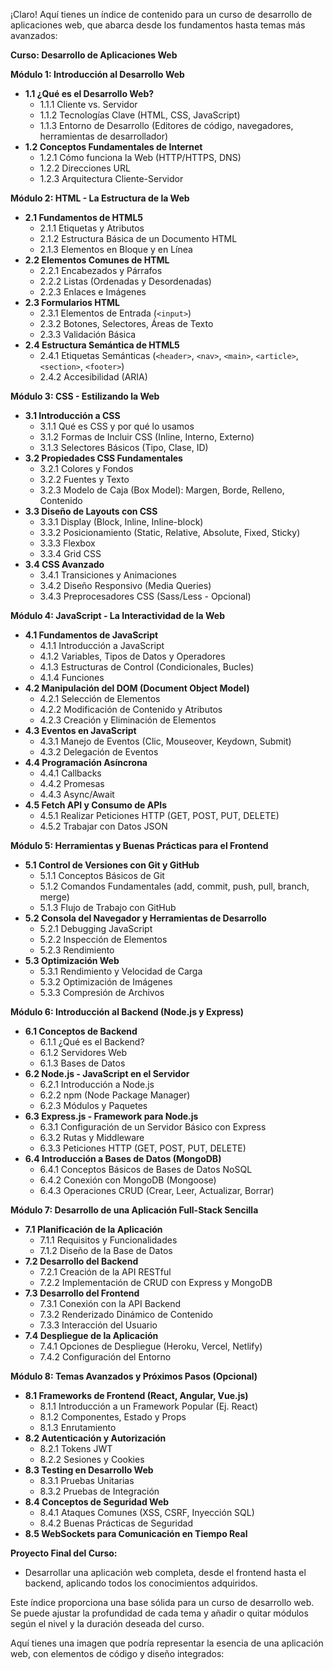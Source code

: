 ¡Claro! Aquí tienes un índice de contenido para un curso de desarrollo de aplicaciones web, que abarca desde los fundamentos hasta temas más avanzados:

**Curso: Desarrollo de Aplicaciones Web**

**Módulo 1: Introducción al Desarrollo Web**
*   **1.1 ¿Qué es el Desarrollo Web?**
    *   1.1.1 Cliente vs. Servidor
    *   1.1.2 Tecnologías Clave (HTML, CSS, JavaScript)
    *   1.1.3 Entorno de Desarrollo (Editores de código, navegadores, herramientas de desarrollador)
*   **1.2 Conceptos Fundamentales de Internet**
    *   1.2.1 Cómo funciona la Web (HTTP/HTTPS, DNS)
    *   1.2.2 Direcciones URL
    *   1.2.3 Arquitectura Cliente-Servidor

**Módulo 2: HTML - La Estructura de la Web**
*   **2.1 Fundamentos de HTML5**
    *   2.1.1 Etiquetas y Atributos
    *   2.1.2 Estructura Básica de un Documento HTML
    *   2.1.3 Elementos en Bloque y en Línea
*   **2.2 Elementos Comunes de HTML**
    *   2.2.1 Encabezados y Párrafos
    *   2.2.2 Listas (Ordenadas y Desordenadas)
    *   2.2.3 Enlaces e Imágenes
*   **2.3 Formularios HTML**
    *   2.3.1 Elementos de Entrada (`<input>`)
    *   2.3.2 Botones, Selectores, Áreas de Texto
    *   2.3.3 Validación Básica
*   **2.4 Estructura Semántica de HTML5**
    *   2.4.1 Etiquetas Semánticas (`<header>`, `<nav>`, `<main>`, `<article>`, `<section>`, `<footer>`)
    *   2.4.2 Accesibilidad (ARIA)

**Módulo 3: CSS - Estilizando la Web**
*   **3.1 Introducción a CSS**
    *   3.1.1 Qué es CSS y por qué lo usamos
    *   3.1.2 Formas de Incluir CSS (Inline, Interno, Externo)
    *   3.1.3 Selectores Básicos (Tipo, Clase, ID)
*   **3.2 Propiedades CSS Fundamentales**
    *   3.2.1 Colores y Fondos
    *   3.2.2 Fuentes y Texto
    *   3.2.3 Modelo de Caja (Box Model): Margen, Borde, Relleno, Contenido
*   **3.3 Diseño de Layouts con CSS**
    *   3.3.1 Display (Block, Inline, Inline-block)
    *   3.3.2 Posicionamiento (Static, Relative, Absolute, Fixed, Sticky)
    *   3.3.3 Flexbox
    *   3.3.4 Grid CSS
*   **3.4 CSS Avanzado**
    *   3.4.1 Transiciones y Animaciones
    *   3.4.2 Diseño Responsivo (Media Queries)
    *   3.4.3 Preprocesadores CSS (Sass/Less - Opcional)

**Módulo 4: JavaScript - La Interactividad de la Web**
*   **4.1 Fundamentos de JavaScript**
    *   4.1.1 Introducción a JavaScript
    *   4.1.2 Variables, Tipos de Datos y Operadores
    *   4.1.3 Estructuras de Control (Condicionales, Bucles)
    *   4.1.4 Funciones
*   **4.2 Manipulación del DOM (Document Object Model)**
    *   4.2.1 Selección de Elementos
    *   4.2.2 Modificación de Contenido y Atributos
    *   4.2.3 Creación y Eliminación de Elementos
*   **4.3 Eventos en JavaScript**
    *   4.3.1 Manejo de Eventos (Clic, Mouseover, Keydown, Submit)
    *   4.3.2 Delegación de Eventos
*   **4.4 Programación Asíncrona**
    *   4.4.1 Callbacks
    *   4.4.2 Promesas
    *   4.4.3 Async/Await
*   **4.5 Fetch API y Consumo de APIs**
    *   4.5.1 Realizar Peticiones HTTP (GET, POST, PUT, DELETE)
    *   4.5.2 Trabajar con Datos JSON

**Módulo 5: Herramientas y Buenas Prácticas para el Frontend**
*   **5.1 Control de Versiones con Git y GitHub**
    *   5.1.1 Conceptos Básicos de Git
    *   5.1.2 Comandos Fundamentales (add, commit, push, pull, branch, merge)
    *   5.1.3 Flujo de Trabajo con GitHub
*   **5.2 Consola del Navegador y Herramientas de Desarrollo**
    *   5.2.1 Debugging JavaScript
    *   5.2.2 Inspección de Elementos
    *   5.2.3 Rendimiento
*   **5.3 Optimización Web**
    *   5.3.1 Rendimiento y Velocidad de Carga
    *   5.3.2 Optimización de Imágenes
    *   5.3.3 Compresión de Archivos

**Módulo 6: Introducción al Backend (Node.js y Express)**
*   **6.1 Conceptos de Backend**
    *   6.1.1 ¿Qué es el Backend?
    *   6.1.2 Servidores Web
    *   6.1.3 Bases de Datos
*   **6.2 Node.js - JavaScript en el Servidor**
    *   6.2.1 Introducción a Node.js
    *   6.2.2 npm (Node Package Manager)
    *   6.2.3 Módulos y Paquetes
*   **6.3 Express.js - Framework para Node.js**
    *   6.3.1 Configuración de un Servidor Básico con Express
    *   6.3.2 Rutas y Middleware
    *   6.3.3 Peticiones HTTP (GET, POST, PUT, DELETE)
*   **6.4 Introducción a Bases de Datos (MongoDB)**
    *   6.4.1 Conceptos Básicos de Bases de Datos NoSQL
    *   6.4.2 Conexión con MongoDB (Mongoose)
    *   6.4.3 Operaciones CRUD (Crear, Leer, Actualizar, Borrar)

**Módulo 7: Desarrollo de una Aplicación Full-Stack Sencilla**
*   **7.1 Planificación de la Aplicación**
    *   7.1.1 Requisitos y Funcionalidades
    *   7.1.2 Diseño de la Base de Datos
*   **7.2 Desarrollo del Backend**
    *   7.2.1 Creación de la API RESTful
    *   7.2.2 Implementación de CRUD con Express y MongoDB
*   **7.3 Desarrollo del Frontend**
    *   7.3.1 Conexión con la API Backend
    *   7.3.2 Renderizado Dinámico de Contenido
    *   7.3.3 Interacción del Usuario
*   **7.4 Despliegue de la Aplicación**
    *   7.4.1 Opciones de Despliegue (Heroku, Vercel, Netlify)
    *   7.4.2 Configuración del Entorno

**Módulo 8: Temas Avanzados y Próximos Pasos (Opcional)**
*   **8.1 Frameworks de Frontend (React, Angular, Vue.js)**
    *   8.1.1 Introducción a un Framework Popular (Ej. React)
    *   8.1.2 Componentes, Estado y Props
    *   8.1.3 Enrutamiento
*   **8.2 Autenticación y Autorización**
    *   8.2.1 Tokens JWT
    *   8.2.2 Sesiones y Cookies
*   **8.3 Testing en Desarrollo Web**
    *   8.3.1 Pruebas Unitarias
    *   8.3.2 Pruebas de Integración
*   **8.4 Conceptos de Seguridad Web**
    *   8.4.1 Ataques Comunes (XSS, CSRF, Inyección SQL)
    *   8.4.2 Buenas Prácticas de Seguridad
*   **8.5 WebSockets para Comunicación en Tiempo Real**

**Proyecto Final del Curso:**
*   Desarrollar una aplicación web completa, desde el frontend hasta el backend, aplicando todos los conocimientos adquiridos.

Este índice proporciona una base sólida para un curso de desarrollo web. Se puede ajustar la profundidad de cada tema y añadir o quitar módulos según el nivel y la duración deseada del curso.

Aquí tienes una imagen que podría representar la esencia de una aplicación web, con elementos de código y diseño integrados: 

